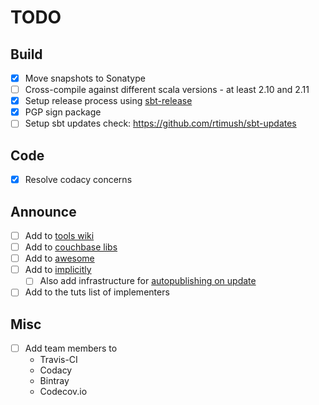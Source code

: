 # TODO

## Build

- [x] Move snapshots to Sonatype
- [ ] Cross-compile against different scala versions - at least 2.10 and 2.11
- [x] Setup release process using [sbt-release](https://github.com/sbt/sbt-release)
- [x] PGP sign package
- [ ] Setup sbt updates check: https://github.com/rtimush/sbt-updates

## Code

- [x] Resolve codacy concerns

## Announce

- [ ] Add to [tools wiki](https://wiki.scala-lang.org/display/SW/Tools+and+Libraries)
- [ ] Add to [couchbase libs](http://www.couchbase.com/open-source)
- [ ] Add to [awesome](https://github.com/lauris/awesome-scala)
- [ ] Add to [implicitly](http://notes.implicit.ly)
    - [ ] Also add infrastructure for [autopublishing on update](https://github.com/n8han/herald)
- [ ] Add to the tuts list of implementers

## Misc

- [ ] Add team members to
    - Travis-CI
    - Codacy
    - Bintray
    - Codecov.io

